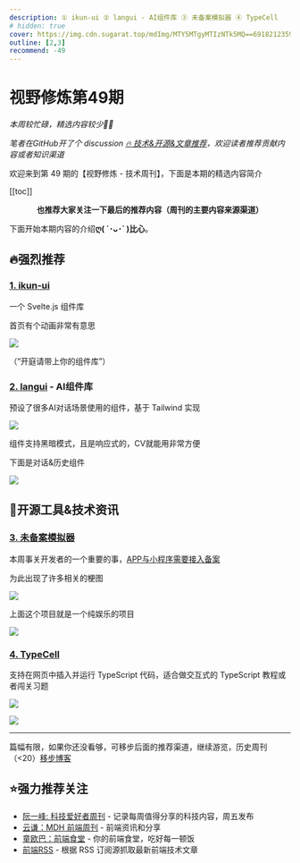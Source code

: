 ```yaml
---
description: ① ikun-ui ② langui - AI组件库 ③ 未备案模拟器 ④ TypeCell
# hidden: true
cover: https://img.cdn.sugarat.top/mdImg/MTY5MTgyMTIzNTk5MQ==691821235991
outline: [2,3]
recommend: -49
---
```


# 视野修炼第49期
*本周较忙碌，精选内容较少🙏🏻*

*笔者在GitHub开了个 discussion [🔥 技术&开源&文章推荐](https://github.com/ATQQ/sugar-blog/discussions/123)，欢迎读者推荐贡献内容或者知识渠道*

欢迎来到第 49 期的【视野修炼 - 技术周刊】，下面是本期的精选内容简介

[[toc]]

<center>

**​也推荐大家关注一下最后的推荐内容（周刊的主要内容来源渠道）**
</center>

下面开始本期内容的介绍**ღ( ´･ᴗ･` )比心**。
## 🔥强烈推荐
### [1. ikun-ui](https://ikun-ui.netlify.app/)
一个 Svelte.js 组件库

首页有个动画非常有意思

![](https://img.cdn.sugarat.top/mdImg/MTY5MTgyMDQ0MjMxMw==691820442313)

（“开庭请带上你的组件库”）

### [2. langui](https://www.langui.dev/components) - AI组件库

预设了很多AI对话场景使用的组件，基于 Tailwind 实现

![](https://img.cdn.sugarat.top/mdImg/MTY5MTgyMDYxMjA5MA==691820612090)

组件支持黑暗模式，且是响应式的，CV就能用非常方便

下面是对话&历史组件

![](https://img.cdn.sugarat.top/mdImg/MTY5MTgyMDk2MzIxOA==691820963218)

## 🔧开源工具&技术资讯

### [3. 未备案模拟器](https://github.com/justjavac/no-you-must-beian)

本周事关开发者的一个重要的事，[APP与小程序需要接入备案](https://mp.weixin.qq.com/s?__biz=MzIzNjE2NTI3NQ%3D%3D&mid=2247487430&idx=1&sn=e1fc3437f83b062ebd6f2e46e61c36ae&chksm=e8dd4e32dfaac724ba2e1d53b27f68615cdc5da2ee4b470cb1101d11634617ee37857dd55436&scene=21#wechat_redirect)

为此出现了许多相关的梗图

![](https://img.cdn.sugarat.top/mdImg/MTY5MTgyMTIzNTk5MQ==691821235991)

上面这个项目就是一个纯娱乐的项目

![](https://img.cdn.sugarat.top/mdImg/MTY5MTgyMTM2NjA5NA==691821366094)

### [4. TypeCell](https://www.typecell.org/)

支持在网页中插入并运行 TypeScript 代码，适合做交互式的 TypeScript 教程或者闯关习题

![](https://img.cdn.sugarat.top/mdImg/MTY5MTgyMTU5NzIwNw==691821597207)

![](https://img.cdn.sugarat.top/mdImg/MTY5MTgyMTYxMDgzNw==691821610837)

---

篇幅有限，如果你还没看够，可移步后面的推荐渠道，继续游览，历史周刊（<20）[移步博客](https://sugarat.top/weekly/index.html)

## ⭐️强力推荐关注
* [阮一峰: 科技爱好者周刊](https://www.ruanyifeng.com/blog/archives.html) - 记录每周值得分享的科技内容，周五发布
* [云谦：MDH 前端周刊](https://www.yuque.com/chencheng/mdh-weekly) - 前端资讯和分享
* [童欧巴：前端食堂](https://github.com/Geekhyt/weekly) - 你的前端食堂，吃好每一顿饭
* [前端RSS](https://fed.chanceyu.com/) - 根据 RSS 订阅源抓取最新前端技术文章
